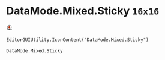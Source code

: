 # DataMode.Mixed.Sticky `16x16`
<img src="/img/DataMode.Mixed.Sticky.png" width=16 height=16>

``` CSharp
EditorGUIUtility.IconContent("DataMode.Mixed.Sticky")
```
```
DataMode.Mixed.Sticky
```
